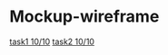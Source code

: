 # Mockup-wireframe
[task1 10/10](https://miro.com/app/board/uXjVPPXRU3s=/?share_link_id=325545772645)
[task2 10/10](https://miro.com/app/board/uXjVPOjj26s=/?share_link_id=880497761901)

